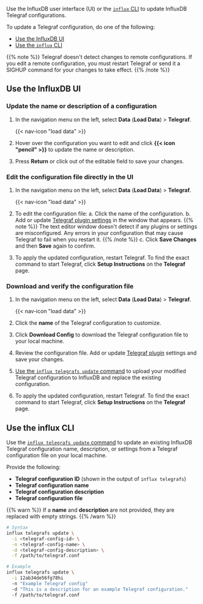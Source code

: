 
Use the InfluxDB user interface (UI) or the [`influx` CLI](/influxdb/v2/reference/cli/influx/)
to update InfluxDB Telegraf configurations.

To update a Telegraf configuration, do one of the following:

- [Use the InfluxDB UI](#use-the-influxdb-ui)
- [Use the `influx` CLI](#use-the-influx-cli)

{{% note %}}
Telegraf doesn't detect changes to remote configurations. If you edit a remote configuration, you must restart Telegraf or send it a SIGHUP command for your changes to take effect.
{{% /note %}}

## Use the InfluxDB UI

### Update the name or description  of a configuration

1. In the navigation menu on the left, select **Data** (**Load Data**) > **Telegraf**.

    {{< nav-icon "load data" >}}

2. Hover over the configuration you want to edit and click **{{< icon "pencil" >}}**
   to update the name or description.
3. Press **Return** or click out of the editable field to save your changes.

### Edit the configuration file directly in the UI

1. In the navigation menu on the left, select **Data** (**Load Data**) > **Telegraf**.

    {{< nav-icon "load data" >}}

2. To edit the configuration file:
  a. Click the name of the configuration.
  b. Add or update [Telegraf plugin settings](/telegraf/v1/plugins/) in the window that appears.
  {{% note %}}
  The text editor window doesn't detect if any plugins or settings are misconfigured. Any errors in your configuration that may cause Telegraf to fail when you restart it.
  {{% /note %}}
  c. Click **Save Changes** and then **Save** again to confirm.
3. To apply the updated configuration, restart Telegraf. To find the exact command to start Telegraf, click **Setup Instructions** on the **Telegraf** page.

### Download and verify the configuration file

1. In the navigation menu on the left, select **Data** (**Load Data**) > **Telegraf**.

    {{< nav-icon "load data" >}}

2. Click the **name** of the Telegraf configuration to customize.
3. Click **Download Config** to download the Telegraf configuration file to your
   local machine.
4. Review the configuration file. Add or update [Telegraf plugin](/telegraf/v1/plugins/) settings and
   save your changes.
5. [Use the `influx telegrafs update` command](#use-the-influx-cli) to upload your
   modified Telegraf configuration to InfluxDB and replace the existing configuration.
6. To apply the updated configuration, restart Telegraf. To find the exact command to start Telegraf, click **Setup Instructions** on the **Telegraf** page.

## Use the influx CLI

Use the [`influx telegrafs update` command](/influxdb/v2/reference/cli/influx/telegrafs/update/)
to update an existing InfluxDB Telegraf configuration name, description, or settings
from a Telegraf configuration file on your local machine.

Provide the following:

- **Telegraf configuration ID** (shown in the output of `influx telegrafs`)
- **Telegraf configuration name**
- **Telegraf configuration description**
- **Telegraf configuration file**

{{% warn %}}
If a **name** and **description** are not provided, they are replaced with empty strings.
{{% /warn %}}

<!--  -->
```sh
# Syntax
influx telegrafs update \
  -i <telegraf-config-id> \
  -n <telegraf-config-name> \
  -d <telegraf-config-description> \
  -f /path/to/telegraf.conf

# Example
influx telegrafs update \
  -i 12ab34de56fg78hi
  -n "Example Telegraf config"
  -d "This is a description for an example Telegraf configuration."
  -f /path/to/telegraf.conf
```
